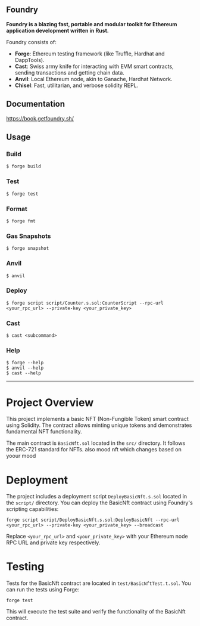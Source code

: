 ## Foundry

**Foundry is a blazing fast, portable and modular toolkit for Ethereum application development written in Rust.**

Foundry consists of:

-   **Forge**: Ethereum testing framework (like Truffle, Hardhat and DappTools).
-   **Cast**: Swiss army knife for interacting with EVM smart contracts, sending transactions and getting chain data.
-   **Anvil**: Local Ethereum node, akin to Ganache, Hardhat Network.
-   **Chisel**: Fast, utilitarian, and verbose solidity REPL.

## Documentation

https://book.getfoundry.sh/

## Usage

### Build

```shell
$ forge build
```

### Test

```shell
$ forge test
```

### Format

```shell
$ forge fmt
```

### Gas Snapshots

```shell
$ forge snapshot
```

### Anvil

```shell
$ anvil
```

### Deploy

```shell
$ forge script script/Counter.s.sol:CounterScript --rpc-url <your_rpc_url> --private-key <your_private_key>
```

### Cast

```shell
$ cast <subcommand>
```

### Help

```shell
$ forge --help
$ anvil --help
$ cast --help
```

---

# Project Overview

This project implements a basic NFT (Non-Fungible Token) smart contract using Solidity. The contract allows minting unique tokens and demonstrates fundamental NFT functionality.

The main contract is `BasicNft.sol` located in the `src/` directory. It follows the ERC-721 standard for NFTs. also mood nft which changes based on yoour mood

# Deployment

The project includes a deployment script `DeployBasicNft.s.sol` located in the `script/` directory. You can deploy the BasicNft contract using Foundry's scripting capabilities:

```shell
forge script script/DeployBasicNft.s.sol:DeployBasicNft --rpc-url <your_rpc_url> --private-key <your_private_key> --broadcast
```

Replace `<your_rpc_url>` and `<your_private_key>` with your Ethereum node RPC URL and private key respectively.

# Testing

Tests for the BasicNft contract are located in `test/BasicNftTest.t.sol`. You can run the tests using Forge:

```shell
forge test
```

This will execute the test suite and verify the functionality of the BasicNft contract.
